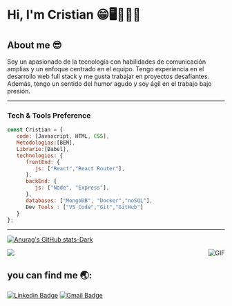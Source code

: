 # Hi, I'm Cristian  😁🖥👨🏽‍💻

 ## About me 😎
Soy un apasionado de la tecnología con habilidades de comunicación amplias y un enfoque centrado en el equipo. Tengo experiencia en el desarrollo web full stack y me gusta trabajar en    proyectos desafiantes. Además, tengo un sentido del humor agudo y soy ágil en el trabajo bajo presión.

 ***
### Tech & Tools Preference

```js
const Cristian = {
   code: [Javascript, HTML, CSS],
   Metodologias:[BEM],
   Librarie:[Babel],
   technologies: {
      frontEnd: {
         js: ["React","React Router"],
      },
      backEnd: {
         js: ["Node", "Express"],
      },
      databases: ["MongoDB", "Docker","noSQL"],
      Dev Tools : ["VS Code","Git","GitHub"]
   }
};
```
***
[![Anurag's GitHub stats-Dark](https://github-readme-stats.vercel.app/api?username=ElAlegria&show_icons=true&theme=dark#gh-dark-mode-only)](https://github.com/anuraghazra/github-readme-stats#gh-dark-mode-only)

 <img align="right" position="absolute" alt="GIF" src="https://i.pinimg.com/originals/e4/26/70/e426702edf874b181aced1e2fa5c6cde.gif" />

<a href="https://github.com/ElAlegria">
  <img align="auto" src="https://github-readme-stats.vercel.app/api/top-langs/?username=ElAlegria&theme=radical&hide=glsl,python" />
</a>

 
## you can find me 🌏:
   [![Linkedin Badge](https://img.shields.io/badge/-Cristian_Alegria-blue?style=flat&logo=Linkedin&logoColor=white&link=https://www.linkedin.com/in/elalegria)](https://www.linkedin.com/in/elalegria)
   [![Gmail Badge](https://img.shields.io/badge/-abrahama.32v@gmail.com-c14438?style=flat&logo=Gmail&logoColor=white&link=mailto:abrahama.32v@gmail.com)](mailto:abrahama.32v@gmail.com)
<!-- [![Medium Badge](https://img.shields.io/badge/-@__abdullahalrifat95-000000?style=flat&labelColor=000000&logo=Medium&link=https://medium.com/@_abdullahalrifat95)](https://medium.com/@_abdullahalrifat95)

[![Facebook Badge](https://img.shields.io/badge/-abdullahalrifatcse-%231877F2.svg?&style=flat-square&logo=facebook&logoColor=white&link=https://www.facebook.com/abdullahalrifatcse)](https://www.facebook.com/abdullahalrifatcse)
[![Facebook Badge](https://img.shields.io/badge/-abdullahalrifat.github.io-%231877F2.svg?&style=flat-square&logoColor=white&link=https://abdullahalrifat.github.io/)](https://abdullahalrifat.github.io/) -->


<!--
**ElAlegria/ElAlegria** is a ✨ _special_ ✨ repository because its `README.md` (this file) appears on your GitHub profile.
Here are some ideas to get you started:

- 🔭 I’m currently working on ...
- 🌱 I’m currently learning ...
- 👯 I’m looking to collaborate on ...
- 🤔 I’m looking for help with ...
- 💬 Ask me about ...
- 📫 How to reach me: ...
- 😄 Pronouns: ...
- ⚡ Fun fact: ...
-->
